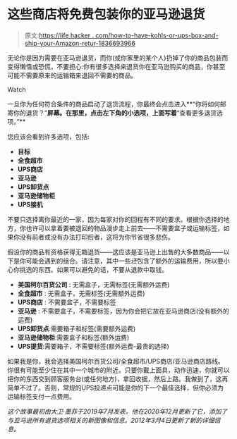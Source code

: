 # 这些商店将免费包装你的亚马逊退货

> 原文:[https://life hacker . com/how-to-have-kohls-or-ups-box-and-ship-your-Amazon-retur-1836693966](https://lifehacker.com/how-to-have-kohls-or-ups-box-and-ship-your-amazon-retur-1836693966)

无论你是因为需要在亚马逊退货，而你(或你家里的某个人)扔掉了你的商品包装而变得懒惰或恐慌，不要担心:你有很多选择来退货你在亚马逊购买的商品，你甚至可能不需要原来的运输箱来退回不需要的商品。

Watch

一旦你为任何符合条件的商品启动了退货流程，你最终会点击进入**“你将如何邮寄你的退货？”**屏幕。在那里，点击左下角的小选项，上面写着**“查看更多退货选项。”**

您应该会看到许多选项，包括:

*   **目标**
*   **全食超市**
*   **UPS商店**
*   **亚马逊**
*   **UPS卸货点**
*   **亚马逊储物柜**
*   **UPS接机**

不要只选择离你最近的一家，因为每家对你的回程有不同的要求。根据你选择的地方，你也许可以拿着要被退回的物品漫步走上前去——不需要盒子或运输标签，如果你没有前者或没有办法打印后者，这将为你节省很多悲伤。

假设你的商品有资格获得无箱退货——这应该是亚马逊上出售的大多数商品——以下是你可能会遇到的组合。请注意，其中一些*还*包含了额外的运输费用，所以要小心你挑选的东西。如果可以避免的话，不要从退款中取钱。

*   **美国柯尔百货公司** : 无需盒子，无需标签(无需额外运费)
*   **全食超市** : 无需盒子，无需标签(无需额外运费)
*   **UPS商店** : 不需要盒子，不需要标签
*   **亚马逊** : 不需要盒子，不需要标签，因为你会把它放在亚马逊商店(没有额外的运费)
*   **UPS卸货点**:需要箱子和标签(需要额外运费)
*   **亚马逊储物柜**:需要盒子和标签(额外运费)
*   **UPS提货**:需要箱子，不需要标签(额外运费-最贵的选择)

如果我是你，我会选择美国柯尔百货公司/全食超市/UPS商店/亚马逊商店路线。你很有可能至少住在其中一个城市的附近。只要你戴上面具，动作迅速，你就可以把你的东西交到顾客服务台(或任何地方)，拿回收据，然后上路。我做到了，这再简单不过了。否则，常规的UPS投递点可能是你的下一个最佳选择，但你必须为运输标签支付一点费用。

*这个故事最初由大卫·墨菲于2019年7月发表。他在2020年12月更新了它，添加了与亚马逊所有退货选项相关的新图像和信息。2012年3月4日更新了新的详细信息。*